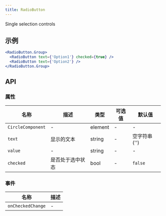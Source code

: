 ```yaml
---
title: RadioButton
---
```

Single selection controls

## 示例

```jsx
<RadioButton.Group>
  <RadioButton text={'Option1'} checked={true} />
  <RadioButton text={'Option2'} />
</RadioButton.Group>
```

## API

### 属性
名称 | 描述 | 类型 | 可选值 | 默认值
--- | --- | --- | --- | ---
`CircleComponent` | - | element | - | -
`text` | 显示的文本 | string | - | 空字符串 ('')
`value` | - | string | - | -
`checked` | 是否处于选中状态 | bool | - | `false`

### 事件
名称 | 描述
--- | ---
`onCheckedChange` | -

